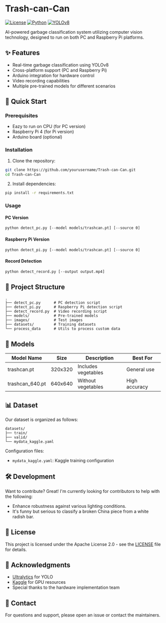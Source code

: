 # Trash-can-Can

[![License](https://img.shields.io/badge/License-Apache%202.0-blue.svg)](LICENSE)
[![Python](https://img.shields.io/badge/Python-3.7%2B-blue)](https://www.python.org/)
[![YOLOv8](https://img.shields.io/badge/YOLO-v8-green)](https://github.com/ultralytics/ultralytics)

AI-powered garbage classification system utilizing computer vision technology, designed to run on both PC and Raspberry Pi platforms.

## ✨ Features

- Real-time garbage classification using YOLOv8
- Cross-platform support (PC and Raspberry Pi)
- Arduino integration for hardware control
- Video recording capabilities
- Multiple pre-trained models for different scenarios

## 🚀 Quick Start

### Prerequisites

- Eazy to run on CPU (for PC version)
- Raspberry Pi 4 (for Pi version)
- Arduino board (optional)

### Installation

1. Clone the repository:
```bash
git clone https://github.com/yourusername/Trash-can-Can.git
cd Trash-can-Can
```

2. Install dependencies:
```bash
pip install -r requirements.txt
```

### Usage

#### PC Version
```bash
python detect_pc.py [--model models/trashcan.pt] [--source 0]
```

#### Raspberry Pi Version
```bash
python detect_pi.py [--model models/trashcan.pt] [--source 0]
```

#### Record Detection
```bash
python detect_record.py [--output output.mp4]
```

## 📁 Project Structure

```
.
├── detect_pc.py      # PC detection script
├── detect_pi.py      # Raspberry Pi detection script
├── detect_record.py  # Video recording script
├── models/           # Pre-trained models
├── images/           # Test images
├── datasets/         # Training datasets
└── process_data      # Utils to process custom data
```

## 🤖 Models

| Model Name | Size | Description | Best For |
|------------|------|-------------|----------|
| trashcan.pt | 320x320 | Includes vegetables | General use |
| trashcan_640.pt | 640x640 | Without vegetables | High accuracy |


## 📊 Dataset

Our dataset is organized as follows:

```
datasets/
├── train/
├── valid/
└── mydata_kaggle.yaml
```

Configuration files:
- `mydata_kaggle.yaml`: Kaggle training configuration

## 🛠️ Development

Want to contribute? Great! I'm currently looking for contributors to help with the following:
- Enhance robustness against various lighting conditions.
- It's funny but serious to classify a broken China piece from a white radish bar.


## 📝 License

This project is licensed under the Apache License 2.0 - see the [LICENSE](LICENSE) file for details.

## 🙏 Acknowledgments

- [Ultralytics](https://github.com/ultralytics/ultralytics) for YOLO
- [Kaggle](https://www.kaggle.com) for GPU resources
- Special thanks to the hardware implementation team

## 📧 Contact

For questions and support, please open an issue or contact the maintainers.
